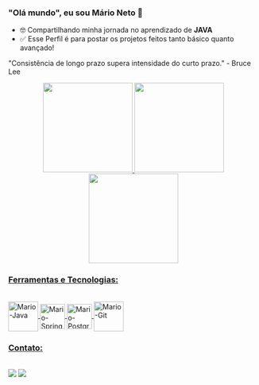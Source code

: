 ### "Olá mundo", eu sou Mário Neto 👋

- 🤓 Compartilhando minha jornada no aprendizado de <b>JAVA</b>
- ✅ Esse Perfil é para postar os projetos feitos tanto básico quanto avançado!

"Consistência de longo prazo supera intensidade do curto prazo." - Bruce Lee

 <div align="center">
  <a href="https://github.com/mariofneto">
  <img height="180em" src="https://streak-stats.demolab.com?user=mariofneto&theme=dracula&date_format=j%20M%5B%20Y%5D"/>
  <img height="180em" src="https://github-readme-stats.vercel.app/api?username=mariofneto&show_icons=true&theme=dracula&include_all_commits=true&count_private=true"/> 
  <img height="180em" src="https://github-readme-stats.vercel.app/api/top-langs/?username=mariofneto&layout=compact&langs_count=7&theme=dracula"/>
</div>
 
 ### Ferramentas e Tecnologias:
 <div style="display: inline"><br>
  <img style="width: 60px;" align="center" alt="Mario-Java" src="https://cdn-icons-png.flaticon.com/512/226/226777.png?w=740&t=st=1689372664~exp=1689373264~hmac=7e129f374fc5e64de3ccf736e09ace74e212f82a3b15b599835683c90c4b3a78"/>
  <img style="width: 50px;" align="center" alt="Mario-Spring" src="https://www.svgrepo.com/show/376350/spring.svg"/>
  <img style="width: 50px;" align="center" alt="Mario-Postgresql" src="https://www.svgrepo.com/show/354200/postgresql.svg"/>
  <img style="width: 60px;" align="center" alt="Mario-Git" src="https://www.svgrepo.com/show/452210/git.svg"/>
</div><br>

  
  
### Contato:
<div><br>
  <a href="https://www.linkedin.com/in/mariofneto/?_l=pt_BR" target="_blank"><img src="https://img.shields.io/badge/-LinkedIn-%230077B5?style=for-the-badge&logo=linkedin&logoColor=white" target="_blank"></a>
 <a href = "marioo.netoo3@gmail.com"><img src="https://img.shields.io/badge/-Gmail-%23333?style=for-the-badge&logo=gmail&logoColor=white" target="_blank"></a>
  
  
 
